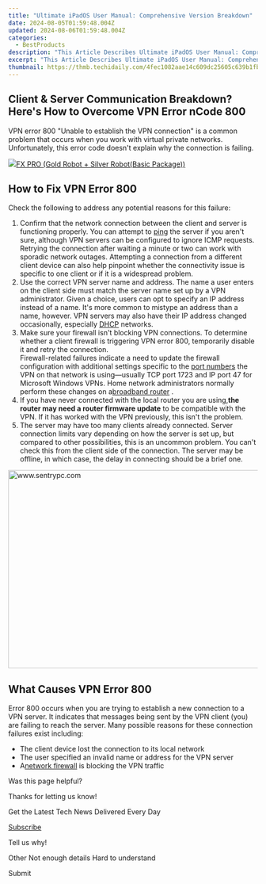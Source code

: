 ```yaml
---
title: "Ultimate iPadOS User Manual: Comprehensive Version Breakdown"
date: 2024-08-05T01:59:48.004Z
updated: 2024-08-06T01:59:48.004Z
categories:
  - BestProducts
description: "This Article Describes Ultimate iPadOS User Manual: Comprehensive Version Breakdown"
excerpt: "This Article Describes Ultimate iPadOS User Manual: Comprehensive Version Breakdown"
thumbnail: https://thmb.techidaily.com/4fec1082aae14c609dc25605c639b1fbe3c36aac7cabbe84615d93d1098bb494.jpg
---
```


## Client & Server Communication Breakdown? Here's How to Overcome VPN Error nCode 800
 VPN error 800 "Unable to establish the VPN connection" is a common problem that occurs when you work with virtual private networks. Unfortunately, this error code doesn't explain why the connection is failing.

<!-- affiliate ads begin -->
<a href="https://secure.2checkout.com/order/checkout.php?PRODS=40085955&QTY=1&AFFILIATE=108875&CART=1"><img src="https://secure.avangate.com/images/merchant/f702defbc67edb455949f46babab0c18/products/2_logo9.png" border="0">FX PRO (Gold Robot + Silver Robot(Basic Package))</a>
<!-- affiliate ads end -->
## How to Fix VPN Error 800

 Check the following to address any potential reasons for this failure:

1. Confirm that the network connection between the client and server is functioning properly. You can attempt to [ping](https://www.lifewire.com/ping-command-2618099) the server if you aren't sure, although VPN servers can be configured to ignore ICMP requests.  
 Retrying the connection after waiting a minute or two can work with sporadic network outages. Attempting a connection from a different client device can also help pinpoint whether the connectivity issue is specific to one client or if it is a widespread problem.
2. Use the correct VPN server name and address. The name a user enters on the client side must match the server name set up by a VPN administrator. Given a choice, users can opt to specify an IP address instead of a name. It's more common to mistype an address than a name, however. VPN servers may also have their IP address changed occasionally, especially [DHCP](https://www.lifewire.com/what-is-dhcp-2625848) networks.
3. Make sure your firewall isn't blocking VPN connections. To determine whether a client firewall is triggering VPN error 800, temporarily disable it and retry the connection.  
 Firewall-related failures indicate a need to update the firewall configuration with additional settings specific to the [port numbers](https://www.lifewire.com/port-numbers-on-computer-networks-817939) the VPN on that network is using—usually TCP port 1723 and IP port 47 for Microsoft Windows VPNs. Home network administrators normally perform these changes on a[broadband router](https://www.lifewire.com/what-is-a-broadband-router-816301) .
4. If you have never connected with the local router you are using,**the router may need a router firmware update** to be compatible with the VPN. If it has worked with the VPN previously, this isn't the problem.
5. The server may have too many clients already connected. Server connection limits vary depending on how the server is set up, but compared to other possibilities, this is an uncommon problem. You can't check this from the client side of the connection. The server may be offline, in which case, the delay in connecting should be a brief one.

<!-- affiliate ads begin -->
<a href="https://sentrypc.7eer.net/c/5597632/398453/3022" target="_top" id="398453"><img src="//a.impactradius-go.com/display-ad/3022-398453" border="0" alt="www.sentrypc.com" width="580" height="400"/></a><img height="0" width="0" src="https://sentrypc.7eer.net/i/5597632/398453/3022" style="position:absolute;visibility:hidden;" border="0" />
<!-- affiliate ads end -->
## What Causes VPN Error 800

 Error 800 occurs when you are trying to establish a new connection to a VPN server. It indicates that messages being sent by the VPN client (you) are failing to reach the server. Many possible reasons for these connection failures exist including:

* The client device lost the connection to its local network
* The user specified an invalid name or address for the VPN server
* A[network firewall](https://www.lifewire.com/definition-of-firewall-817568) is blocking the VPN traffic

Was this page helpful?

Thanks for letting us know!

 Get the Latest Tech News Delivered Every Day

[Subscribe](https://www.lifewire.com/#)

Tell us why!

 Other  Not enough details  Hard to understand

 Submit

<ins class="adsbygoogle"
     style="display:block"
     data-ad-format="autorelaxed"
     data-ad-client="ca-pub-7571918770474297"
     data-ad-slot="1223367746"></ins>



<ins class="adsbygoogle"
     style="display:block"
     data-ad-client="ca-pub-7571918770474297"
     data-ad-slot="8358498916"
     data-ad-format="auto"
     data-full-width-responsive="true"></ins>

